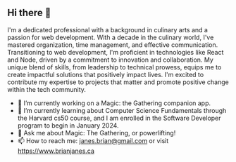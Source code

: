 ## Hi there 👋

I'm a dedicated professional with a background in culinary arts and a passion for web development. With a decade in the culinary world, I've mastered organization, time management, and effective communication. Transitioning to web development, I'm proficient in technologies like React and Node, driven by a commitment to innovation and collaboration. My unique blend of skills, from leadership to technical prowess, equips me to create impactful solutions that positively impact lives. I'm excited to contribute my expertise to projects that matter and promote positive change within the tech community.

- 🔭 I’m currently working on a Magic: the Gathering companion app.
- 🌱 I’m currently learning about Computer Science Fundamentals through the Harvard cs50 course, and I am enrolled in the Software Developer program to begin in January 2024.
- 💬 Ask me about Magic: The Gathering, or powerlifting!
- 📫 How to reach me: janes.brian@gmail.com or visit <https://www.brianjanes.ca>


<!--
**Brianjanes/Brianjanes** is a ✨ _special_ ✨ repository because its `README.md` (this file) appears on your GitHub profile.

Here are some ideas to get you started:

- 🔭 I’m currently working on ...
- 🌱 I’m currently learning ...
- 👯 I’m looking to collaborate on ...
- 🤔 I’m looking for help with ...
- 💬 Ask me about ...
- 📫 How to reach me: ...
- 😄 Pronouns: ...
- ⚡ Fun fact: ...
-->


